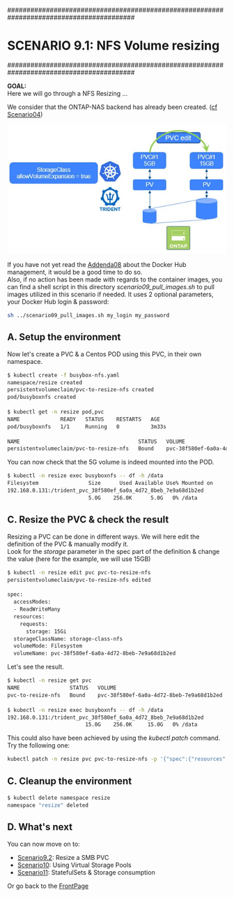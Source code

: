#########################################################################################
# SCENARIO 9.1: NFS Volume resizing
#########################################################################################

**GOAL:**  
Here we will go through a NFS Resizing ...

We consider that the ONTAP-NAS backend has already been created. ([cf Scenario04](../../Scenario02))

<p align="center"><img src="../Images/scenario09_1.jpg"></p>

If you have not yet read the [Addenda08](../../../Addendum/Addenda08) about the Docker Hub management, it would be a good time to do so.  
Also, if no action has been made with regards to the container images, you can find a shell script in this directory _scenario09_pull_images.sh_ to pull images utilized in this scenario if needed. It uses 2 optional parameters, your Docker Hub login & password:

```bash
sh ../scenario09_pull_images.sh my_login my_password
```

## A. Setup the environment

Now let's create a PVC & a Centos POD using this PVC, in their own namespace.  
```bash
$ kubectl create -f busybox-nfs.yaml
namespace/resize created
persistentvolumeclaim/pvc-to-resize-nfs created
pod/busyboxnfs created

$ kubectl get -n resize pod,pvc
NAME             READY   STATUS    RESTARTS   AGE
pod/busyboxnfs   1/1     Running   0          3m33s

NAME                                      STATUS   VOLUME                                     CAPACITY   ACCESS MODES   STORAGECLASS        VOLUMEATTRIBUTESCLASS   AGE
persistentvolumeclaim/pvc-to-resize-nfs   Bound    pvc-38f580ef-6a0a-4d72-8beb-7e9a68d1b2ed   5Gi        RWX            storage-class-nfs   <unset>                 3m33s
```

You can now check that the 5G volume is indeed mounted into the POD.  
```bash
$ kubectl -n resize exec busyboxnfs -- df -h /data
Filesystem                Size      Used Available Use% Mounted on
192.168.0.131:/trident_pvc_38f580ef_6a0a_4d72_8beb_7e9a68d1b2ed
                          5.0G    256.0K      5.0G   0% /data
```

## C. Resize the PVC & check the result

Resizing a PVC can be done in different ways. We will here edit the definition of the PVC & manually modify it.  
Look for the *storage* parameter in the spec part of the definition & change the value (here for the example, we will use 15GB)  
```bash
$ kubectl -n resize edit pvc pvc-to-resize-nfs
persistentvolumeclaim/pvc-to-resize-nfs edited

spec:
  accessModes:
  - ReadWriteMany
  resources:
    requests:
      storage: 15Gi
  storageClassName: storage-class-nfs
  volumeMode: Filesystem
  volumeName: pvc-38f580ef-6a0a-4d72-8beb-7e9a68d1b2ed
```

Let's see the result.

```bash
$ kubectl -n resize get pvc
NAME                STATUS   VOLUME                                     CAPACITY   ACCESS MODES   STORAGECLASS        AGE
pvc-to-resize-nfs   Bound    pvc-38f580ef-6a0a-4d72-8beb-7e9a68d1b2ed   15Gi       RWX            storage-class-nfs   5m

$ kubectl -n resize exec busyboxnfs -- df -h /data
192.168.0.131:/trident_pvc_38f580ef_6a0a_4d72_8beb_7e9a68d1b2ed
                         15.0G    256.0K     15.0G   0% /data
```
 
This could also have been achieved by using the _kubectl patch_ command. Try the following one:  
```bash
kubectl patch -n resize pvc pvc-to-resize-nfs -p '{"spec":{"resources":{"requests":{"storage":"20Gi"}}}}'
```

## C. Cleanup the environment

```bash
$ kubectl delete namespace resize
namespace "resize" deleted
```

## D. What's next

You can now move on to:  
- [Scenario9.2](../2_SMB): Resize a SMB PVC  
- [Scenario10](../../Scenario10): Using Virtual Storage Pools  
- [Scenario11](../../Scenario11): StatefulSets & Storage consumption  

Or go back to the [FrontPage](https://github.com/YvosOnTheHub/LabNetApp)

